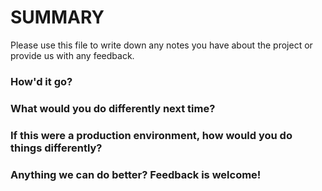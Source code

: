 # SUMMARY
Please use this file to write down any notes you have about the project or provide us with any feedback.

### How'd it go?

### What would you do differently next time?

### If this were a production environment, how would you do things differently?

### Anything we can do better? Feedback is welcome!
